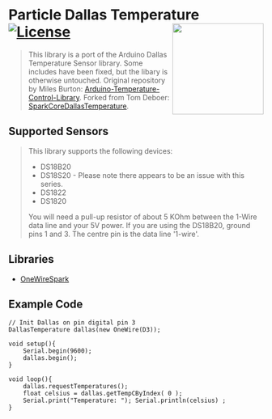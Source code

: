 # Particle Dallas Temperature [![License](https://img.shields.io/badge/license-MIT-green.svg)](https://github.com/maxmclau/particle-dallas-temperature/blob/master/LICENSE) <img src="http://i.imgur.com/BwfHCrI.png" width="180px" align="right" />
>This library is a port of the Arduino Dallas Temperature Sensor library. Some includes have been fixed, but the libary is otherwise untouched.
> Original repository by Miles Burton: [Arduino-Temperature-Control-Library](https://github.com/milesburton/Arduino-Temperature-Control-Library).
> Forked from Tom Deboer: [SparkCoreDallasTemperature](https://github.com/tomdeboer/SparkCoreDallasTemperature).

## Supported Sensors
> This library supports the following devices:
>
>
> * DS18B20
> * DS18S20 - Please note there appears to be an issue with this series.
> * DS1822
> * DS1820
>
>
> You will need a pull-up resistor of about 5 KOhm between the 1-Wire data line
> and your 5V power. If you are using the DS18B20, ground pins 1 and 3. The
> centre pin is the data line '1-wire'.

## Libraries
- [OneWireSpark](https://github.com/Hotaman/OneWireSpark)

## Example Code

	// Init Dallas on pin digital pin 3
	DallasTemperature dallas(new OneWire(D3));

	void setup(){
		Serial.begin(9600);
		dallas.begin();
	}

	void loop(){
		dallas.requestTemperatures();
	    float celsius = dallas.getTempCByIndex( 0 );
	    Serial.print("Temperature: "); Serial.println(celsius) ;
	}
